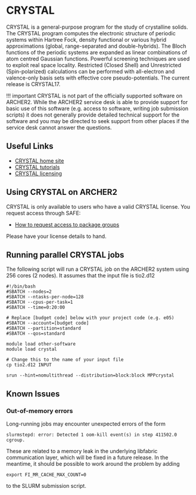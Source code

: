 # CRYSTAL

CRYSTAL is a general-purpose program for the study of crystalline solids. The
CRYSTAL program computes the electronic structure of periodic systems within
Hartree Fock, density functional or various hybrid approximations (global,
range-separated and double-hybrids). The Bloch functions of the periodic
systems are expanded as linear combinations of atom centred Gaussian
functions. Powerful screening techniques are used to exploit real space
locality. Restricted (Closed Shell) and Unrestricted (Spin-polarized)
calculations can be performed with all-electron and valence-only basis sets
with effective core pseudo-potentials. The current release is CRYSTAL17.

!!! important
    CRYSTAL is not part of the officially supported
    software on ARCHER2. While the ARCHER2 service desk is able to provide
    support for basic use of this software (e.g. access to software, writing
    job submission scripts) it does not generally provide detailed technical
    support for the software and you may be directed to seek support from
    other places if the service desk cannot answer the questions.

## Useful Links

- [CRYSTAL home site](https://www.crystal.unito.it)
- [CRYSTAL tutorials](http://tutorials.crystalsolutions.eu)
- [CRYSTAL licensing](http://www.crystalsolutions.eu)

## Using CRYSTAL on ARCHER2

CRYSTAL is only available to users who have a valid CRYSTAL license. You 
request access through SAFE:

- [How to request access to package groups](https://epcced.github.io/safe-docs/safe-for-users/#how-to-request-access-to-a-package-group)

Please have your license details to hand.

## Running parallel CRYSTAL jobs

The following script will run a CRYSTAL job on the ARCHER2
system using 256 cores (2 nodes). It assumes that the input file is tio2.d12

```slurm
#!/bin/bash
#SBATCH --nodes=2
#SBATCH --ntasks-per-node=128
#SBATCH --cpus-per-task=1
#SBATCH --time=0:20:00

# Replace [budget code] below with your project code (e.g. e05)
#SBATCH --account=[budget code]
#SBATCH --partition=standard
#SBATCH --qos=standard

module load other-software
module load crystal

# Change this to the name of your input file
cp tio2.d12 INPUT

srun --hint=nomultithread --distribution=block:block MPPcrystal
```

## Known Issues

### Out-of-memory errors

Long-running jobs may encounter unexpected errors of the form
```
slurmstepd: error: Detected 1 oom-kill event(s) in step 411502.0 cgroup.
```
These are related to a memory leak in the underlying libfabric communication
layer, which will be fixed in a future release. In the meantime, it should
be possible to work around the problem by adding
```
export FI_MR_CACHE_MAX_COUNT=0 
```
to the SLURM submission script.
